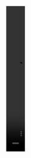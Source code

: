 <video align="center" controls="controls" src="https://www.facebook.com/stories/6387792097918088/?source=story_tray" alt="thuduyen07" width=10% height=10%>

![](./330004020_5837074083075576_3692466044388260958_n.mp4)

<p align="center">Do the small things, build the best things</p>

![](https://komarev.com/ghpvc/?username=thuduyen07)

<h1 align="center">Hi, I'm Thu Duyen</h1>

<h3 align="center">I'm a software test automation engineer</h3>

<!--
I'm working on Web UI testing, API testing and mobile testing using [Selenium](https://www.selenium.dev/), [Rest Assured](https://github.com/rest-assured/rest-assured) and [Appium](https://appium.io/).
-->

<!--
Besides, I'm learning Mathematics and Computer Science, and looking for an opportunity to work on ML projects. If you are in need of teammates, kindly contact me via email: thuduyen07@gmail.com
-->

[![Anurag's GitHub stats](https://github-readme-stats.vercel.app/api?username=thuduyen07)](https://github.com/anuraghazra/github-readme-stats&show_icons=true)

[![Top Langs](https://github-readme-stats.vercel.app/api/top-langs/?username=thuduyen07&langs_count=5&layout=compact)](https://github.com/anuraghazra/github-readme-stats)

![](https://github-profile-summary-cards.vercel.app/api/cards/profile-details?username=thuduyen07&theme=nord_bright)


<!--
**Reference**
1. https://rahuldkjain.github.io/gh-profile-readme-generator/
2. https://github.com/antonkomarev/github-profile-views-counter
3. https://github.com/gautamkrishnar/blog-post-workflow
4. [Làm đẹp Github Profile với README.md (kaopiz.com)](https://kipalog.kaopiz.com/posts/Lam-dep-Github-Profile-voi-README-md)
5. [Basic writing and formatting syntax - GitHub Docs](https://docs.github.com/en/get-started/writing-on-github/getting-started-with-writing-and-formatting-on-github/basic-writing-and-formatting-syntax)
6. [emoji-cheat-sheet/README.md at master · ikatyang/emoji-cheat-sheet (github.com)](https://github.com/ikatyang/emoji-cheat-sheet/blob/master/README.md)
7. [github-readme-stats/readme.md at master · anuraghazra/github-readme-stats](https://github.com/anuraghazra/github-readme-stats/blob/master/readme.md#customization)
-->

